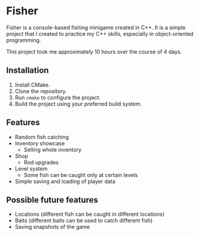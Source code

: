 # Fisher
Fisher is a console-based fishing minigame created in C++.
It is a simple project that I created to practice my C++ skills, especially in object-oriented programming.

This project took me approximately 10 hours over the course of 4 days.

## Installation
1. Install CMake.
2. Clone the repository.
3. Run `cmake` to configure the project.
4. Build the project using your preferred build system.


## Features
- Random fish catching
- Inventory showcase
    - Selling whole inventory
- Shop
    - Rod upgrades
- Level system
    - Some fish can be caught only at certain levels
- Simple saving and loading of player data

## Possible future features
- Locations (different fish can be caught in different locations)
- Baits (different baits can be used to catch different fish)
- Saving snapshots of the game

